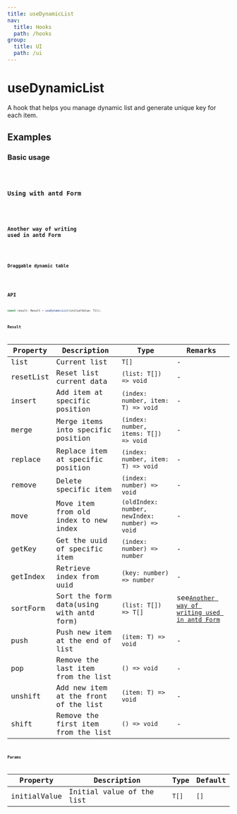 ```yaml
---
title: useDynamicList
nav:
  title: Hooks
  path: /hooks
group:
  title: UI
  path: /ui
---
```


# useDynamicList

A hook that helps you manage dynamic list and generate unique key for each item.

## Examples

### Basic usage

<code src="./demo/demo1.tsx" />

### Using with antd Form

<code src="./demo/demo2.tsx" />

### Another way of writing used in antd Form

<code src="./demo/demo3.tsx" />

### Draggable dynamic table

<code src="./demo/demo4.tsx" />

## API

```typescript
const result: Result = useDynamicList(initialValue: T[]);
```

### Result

| Property  | Description                              | Type                                           | Remarks                                                                                    |
|-----------|------------------------------------------|------------------------------------------------|--------------------------------------------------------------------------------------------|
| list      | Current list                             | `T[]`                                          | -                                                                                          |
| resetList | Reset list current data                  | `(list: T[]) => void`                          | -                                                                                          |
| insert    | Add item at specific position            | `(index: number, item: T) => void`             | -                                                                                          |
| merge     | Merge items into specific position       | `(index: number, items: T[]) => void`          | -                                                                                          |
| replace   | Replace item at specific position        | `(index: number, item: T) => void`             | -                                                                                          |
| remove    | Delete specific item                     | `(index: number) => void`                      | -                                                                                          |
| move      | Move item from old index to new index    | `(oldIndex: number, newIndex: number) => void` | -                                                                                          |
| getKey    | Get the uuid of specific item            | `(index: number) => number`                    | -                                                                                          |
| getIndex  | Retrieve index from uuid                 | `(key: number) => number`                      | -                                                                                          |
| sortForm  | Sort the form data(using with antd form) | `(list: T[]) => T[]`                           | see[`Another way of writing used in antd Form`](#another-way-of-writing-used-in-antd-form) |
| push      | Push new item at the end of list         | `(item: T) => void`                            | -                                                                                          |
| pop       | Remove the last item from the list       | `() => void`                                   | -                                                                                          |
| unshift   | Add new item at the front of the list    | `(item: T) => void`                            | -                                                                                          |
| shift     | Remove the first item from the list      | `() => void`                                   | -                                                                                          |

### Params

| Property     | Description               | Type  | Default |
|--------------|---------------------------|-------|---------|
| initialValue | Initial value of the list | `T[]` | `[]`    |
